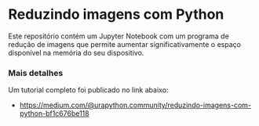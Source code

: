 # Reduzindo imagens com Python

Este repositório contém um Jupyter Notebook com um programa de redução de imagens que permite aumentar significativamente o espaço 
disponível na memória do seu dispositivo.

### Mais detalhes

Um tutorial completo foi publicado no link abaixo:

  - https://medium.com/@urapython.community/reduzindo-imagens-com-python-bf1c676be118
